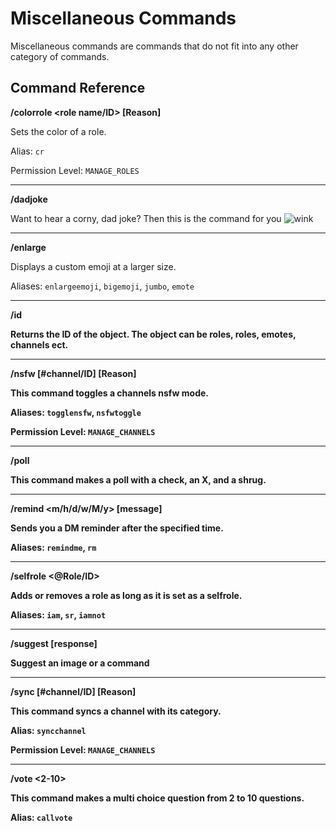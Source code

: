 # Miscellaneous Commands

Miscellaneous commands are commands that do not fit into any other category of commands.

## Command Reference

**/colorrole <role name/ID> <hex code> [Reason]**

Sets the color of a role.

Alias: `cr`

Permission Level: `MANAGE_ROLES`

---------

**/dadjoke**

Want to hear a corny, dad joke? Then this is the command for you <img class="emoji" alt="wink" src="https://cdn.discordapp.com/emojis/706248912809230508.png?v=1">

---------

**/enlarge <emoji>**

Displays a custom emoji at a larger size.

Aliases: `enlargeemoji`, `bigemoji`, `jumbo`, `emote`

---------

**/id <Object>**

Returns the ID of the object. The object can be roles, roles, emotes, channels ect.

---------

**/nsfw [#channel/ID] [Reason]**

This command toggles a channels nsfw mode.

Aliases: `togglensfw`, `nsfwtoggle`

Permission Level: `MANAGE_CHANNELS`

---------

**/poll <poll>**

This command makes a poll with a check, an X, and a shrug.

---------

**/remind <m/h/d/w/M/y> [message]**

Sends you a DM reminder after the specified time.

Aliases: `remindme`, `rm`

---------

**/selfrole <@Role/ID>**

Adds or removes a role as long as it is set as a selfrole.

Aliases: `iam`, `sr`, `iamnot`

---------

**/suggest [response] <category> <link or response>**

Suggest an image or a command

---------

**/sync [#channel/ID] [Reason]**

This command syncs a channel with its category.

Alias: `syncchannel`

Permission Level: `MANAGE_CHANNELS`

---------

**/vote <2-10> <vote here>**

This command makes a multi choice question from 2 to 10 questions.

Alias: `callvote`
